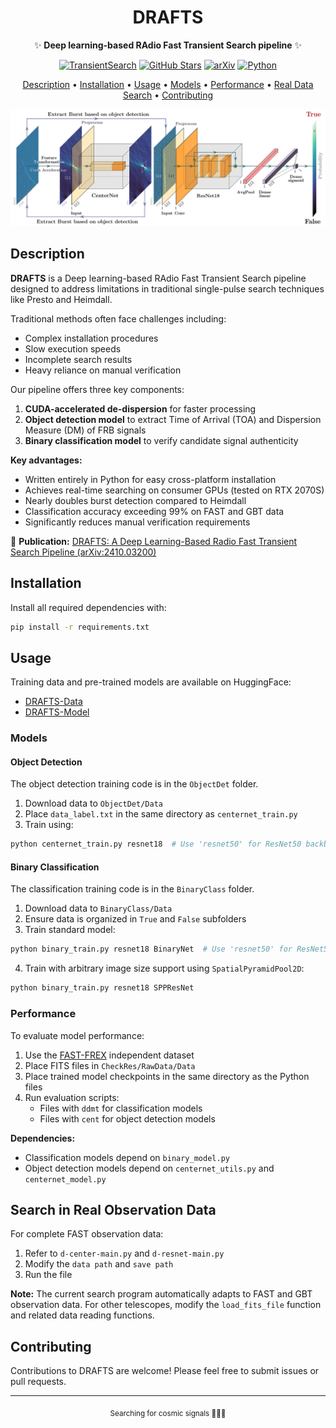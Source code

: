 <h1 align='center'> DRAFTS </h1>

<div align="center">

✨ **Deep learning-based RAdio Fast Transient Search pipeline** ✨

[![TransientSearch](https://img.shields.io/badge/TransientSearch-DRAFTS-da282a)](https://github.com/SukiYume/DRAFTS)
[![GitHub Stars](https://img.shields.io/github/stars/SukiYume/DRAFTS.svg?label=Stars&logo=github)](https://github.com/SukiYume/DRAFTS/stargazers)
[![arXiv](https://img.shields.io/badge/arXiv-2410.03200-b31b1b.svg)](https://arxiv.org/abs/2410.03200)
[![Python](https://img.shields.io/badge/Python-3.6+-blue.svg)](https://www.python.org/)

[Description](#description) • 
[Installation](#installation) • 
[Usage](#usage) • 
[Models](#models) • 
[Performance](#performance) • 
[Real Data Search](#search-in-real-observation-data) • 
[Contributing](#contributing)

</div>

![DRAFTS WorkFlow](./WorkFlow.png)

## Description

**DRAFTS** is a Deep learning-based RAdio Fast Transient Search pipeline designed to address limitations in traditional single-pulse search techniques like Presto and Heimdall.

Traditional methods often face challenges including:
- Complex installation procedures
- Slow execution speeds
- Incomplete search results
- Heavy reliance on manual verification

Our pipeline offers three key components:
1. **CUDA-accelerated de-dispersion** for faster processing
2. **Object detection model** to extract Time of Arrival (TOA) and Dispersion Measure (DM) of FRB signals
3. **Binary classification model** to verify candidate signal authenticity

**Key advantages:**
- Written entirely in Python for easy cross-platform installation
- Achieves real-time searching on consumer GPUs (tested on RTX 2070S)
- Nearly doubles burst detection compared to Heimdall
- Classification accuracy exceeding 99% on FAST and GBT data
- Significantly reduces manual verification requirements

📄 **Publication:** [DRAFTS: A Deep Learning-Based Radio Fast Transient Search Pipeline (arXiv:2410.03200)](https://arxiv.org/abs/2410.03200)

## Installation

Install all required dependencies with:

```bash
pip install -r requirements.txt
```

## Usage

Training data and pre-trained models are available on HuggingFace:
- [DRAFTS-Data](https://huggingface.co/datasets/TorchLight/DRAFTS)
- [DRAFTS-Model](https://huggingface.co/TorchLight/DRAFTS)

### Models

#### Object Detection

The object detection training code is in the `ObjectDet` folder.

1. Download data to `ObjectDet/Data`
2. Place `data_label.txt` in the same directory as `centernet_train.py`
3. Train using:

```bash
python centernet_train.py resnet18  # Use 'resnet50' for ResNet50 backbone
```

#### Binary Classification

The classification training code is in the `BinaryClass` folder.

1. Download data to `BinaryClass/Data`
2. Ensure data is organized in `True` and `False` subfolders
3. Train standard model:

```bash
python binary_train.py resnet18 BinaryNet  # Use 'resnet50' for ResNet50 backbone
```

4. Train with arbitrary image size support using `SpatialPyramidPool2D`:

```bash
python binary_train.py resnet18 SPPResNet
```

### Performance

To evaluate model performance:

1. Use the [FAST-FREX](https://doi.org/10.57760/sciencedb.15070) independent dataset
2. Place FITS files in `CheckRes/RawData/Data`
3. Place trained model checkpoints in the same directory as the Python files
4. Run evaluation scripts:
   - Files with `ddmt` for classification models
   - Files with `cent` for object detection models

**Dependencies:**
- Classification models depend on `binary_model.py`
- Object detection models depend on `centernet_utils.py` and `centernet_model.py`

## Search in Real Observation Data

For complete FAST observation data:

1. Refer to `d-center-main.py` and `d-resnet-main.py`
2. Modify the `data path` and `save path`
3. Run the file

**Note:** The current search program automatically adapts to FAST and GBT observation data. For other telescopes, modify the `load_fits_file` function and related data reading functions.

## Contributing

Contributions to DRAFTS are welcome! Please feel free to submit issues or pull requests.

---

<div align="center">
  <sub>Searching for cosmic signals 🔭✨📡</sub>
</div>